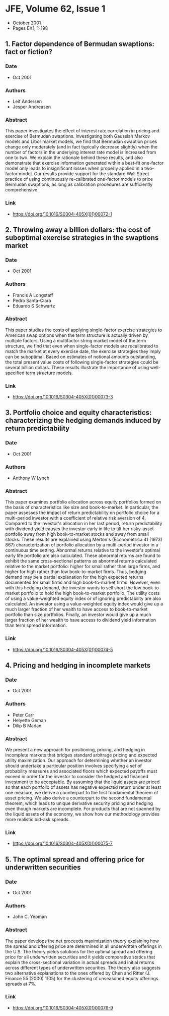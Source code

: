 # JFE, Volume 62, Issue 1
- October 2001
- Pages EX1, 1-198

## 1. Factor dependence of Bermudan swaptions: fact or fiction?
### Date
- Oct 2001
### Authors
- Leif Andersen
- Jesper Andreasen
### Abstract
This paper investigates the effect of interest rate correlation in pricing and exercise of Bermudan swaptions. Investigating both Gaussian Markov models and Libor market models, we find that Bermudan swaption prices change only moderately (and in fact typically decrease slightly) when the number of factors in the underlying interest rate model is increased from one to two. We explain the rationale behind these results, and also demonstrate that exercise information generated within a best-fit one-factor model only leads to insignificant losses when properly applied in a two-factor model. Our results provide support for the standard Wall Street practice of using continuously re-calibrated one-factor models to price Bermudan swaptions, as long as calibration procedures are sufficiently comprehensive.
### Link
- https://doi.org/10.1016/S0304-405X(01)00072-1

## 2. Throwing away a billion dollars: the cost of suboptimal exercise strategies in the swaptions market
### Date
- Oct 2001
### Authors
- Francis A Longstaff
- Pedro Santa-Clara
- Eduardo S Schwartz
### Abstract
This paper studies the costs of applying single-factor exercise strategies to American swap options when the term structure is actually driven by multiple factors. Using a multifactor string market model of the term structure, we find that even when single-factor models are recalibrated to match the market at every exercise date, the exercise strategies they imply can be suboptimal. Based on estimates of notional amounts outstanding, the total present value costs of following single-factor strategies could be several billion dollars. These results illustrate the importance of using well-specified term structure models.
### Link
- https://doi.org/10.1016/S0304-405X(01)00073-3

## 3. Portfolio choice and equity characteristics: characterizing the hedging demands induced by return predictability
### Date
- Oct 2001
### Authors
- Anthony W Lynch
### Abstract
This paper examines portfolio allocation across equity portfolios formed on the basis of characteristics like size and book-to-market. In particular, the paper assesses the impact of return predictability on portfolio choice for a multi-period investor with a coefficient of relative risk aversion of 4. Compared to the investor's allocation in her last period, return predictability with dividend yield causes the investor early in life to tilt her risky-asset portfolio away from high book-to-market stocks and away from small stocks. These results are explained using Merton's (Econometrica 41 (1973) 867) characterization of portfolio allocation by a multi-period investor in a continuous time setting. Abnormal returns relative to the investor's optimal early life portfolio are also calculated. These abnormal returns are found to exhibit the same cross-sectional patterns as abnormal returns calculated relative to the market portfolio: higher for small rather than large firms, and higher for high rather than low book-to-market firms. Thus, hedging demand may be a partial explanation for the high expected returns documented for small firms and high book-to-market firms. However, even with this hedging demand, the investor wants to sell short the low book-to market portfolio to hold the high book-to-market portfolio. The utility costs of using a value-weighted equity index or of ignoring predictability are also calculated. An investor using a value-weighted equity index would give up a much larger fraction of her wealth to have access to book-to-market portfolio than size portfolios. Finally, an investor would give up a much larger fraction of her wealth to have access to dividend yield information than term spread information.
### Link
- https://doi.org/10.1016/S0304-405X(01)00074-5

## 4. Pricing and hedging in incomplete markets
### Date
- Oct 2001
### Authors
- Peter Carr
- Helyette Geman
- Dilip B Madan
### Abstract
We present a new approach for positioning, pricing, and hedging in incomplete markets that bridges standard arbitrage pricing and expected utility maximization. Our approach for determining whether an investor should undertake a particular position involves specifying a set of probability measures and associated floors which expected payoffs must exceed in order for the investor to consider the hedged and financed investment to be acceptable. By assuming that the liquid assets are priced so that each portfolio of assets has negative expected return under at least one measure, we derive a counterpart to the first fundamental theorem of asset pricing. We also derive a counterpart to the second fundamental theorem, which leads to unique derivative security pricing and hedging even though markets are incomplete. For products that are not spanned by the liquid assets of the economy, we show how our methodology provides more realistic bid–ask spreads.
### Link
- https://doi.org/10.1016/S0304-405X(01)00075-7

## 5. The optimal spread and offering price for underwritten securities
### Date
- Oct 2001
### Authors
- John C. Yeoman
### Abstract
The paper develops the net proceeds maximization theory explaining how the spread and offering price are determined in all underwritten offerings in the U.S. The theory yields solutions for the optimal spread and offering price for all underwritten securities and it yields comparative statics that explain the cross-sectional variation in actual spreads and initial returns across different types of underwritten securities. The theory also suggests two alternative explanations to the ones offered by Chen and Ritter (J. Finance 55 (2000) 1105) for the clustering of unseasoned equity offerings spreads at 7%.
### Link
- https://doi.org/10.1016/S0304-405X(01)00076-9

